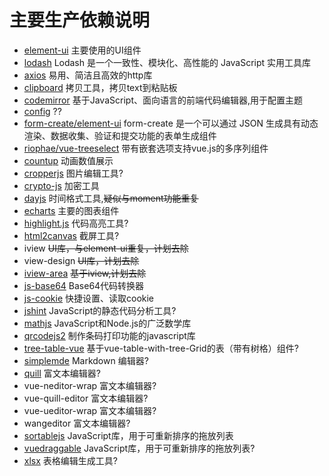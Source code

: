# 主要生产依赖说明

- [element-ui](https://element.eleme.cn/#/zh-CN/component/button) 主要使用的UI组件
- [lodash](https://www.lodashjs.com/) Lodash 是一个一致性、模块化、高性能的 JavaScript 实用工具库
- [axios](https://github.com/axios/axios) 易用、简洁且高效的http库
- [clipboard](https://github.com/zenorocha/clipboard.js) 拷贝工具，拷贝text到粘贴板
- [codemirror](https://codemirror.net/) 基于JavaScript、面向语言的前端代码编辑器,用于配置主题
- [config]() ??
- [form-create/element-ui](https://github.com/xaboy/form-create) form-create 是一个可以通过 JSON 生成具有动态渲染、数据收集、验证和提交功能的表单生成组件
- [riophae/vue-treeselect](https://github.com/riophae/vue-treeselect) 带有嵌套选项支持vue.js的多序列组件
- [countup](https://github.com/inorganik/countUp.js) 动画数值展示
- [cropperjs](https://github.com/fengyuanchen/cropperjs) 图片编辑工具?
- [crypto-js](https://github.com/brix/crypto-js) 加密工具
- [dayjs](https://github.com/iamkun/dayjs) 时间格式工具,~~疑似与moment功能重复~~
- [echarts](https://echarts.apache.org/zh/index.html) 主要的图表组件
- [highlight.js](https://github.com/highlightjs/highlight.js) 代码高亮工具?
- [html2canvas](https://github.com/niklasvh/html2canvas) 截屏工具?
- iview ~~UI库，与element-ui重复，计划去除~~
- view-design ~~UI库，计划去除~~
- [iview-area](https://github.com/iview/iview-area) ~~基于iview,计划去除~~
- [js-base64](https://github.com/dankogai/js-base64) Base64代码转换器
- [js-cookie](https://github.com/js-cookie/js-cookie) 快捷设置、读取cookie
- [jshint](https://github.com/jshint/jshint) JavaScript的静态代码分析工具?
- [mathjs](https://github.com/josdejong/mathjs) JavaScript和Node.js的广泛数学库
- [qrcodejs2](https://github.com/davidshimjs/qrcodejs) 制作条码打印功能的javascript库
- [tree-table-vue](https://github.com/lison16/tree-table-vue) 基于vue-table-with-tree-Grid的表（带有树格）组件?
- [simplemde](https://github.com/NextStepWebs/simplemde-markdown-editor) Markdown 编辑器?
- [quill](https://github.com/quilljs/quill) 富文本编辑器? 
- vue-neditor-wrap 富文本编辑器?
- vue-quill-editor 富文本编辑器?
- vue-ueditor-wrap 富文本编辑器?
- wangeditor 富文本编辑器?
- [sortablejs](https://github.com/SortableJS/Sortable) JavaScript库，用于可重新排序的拖放列表
- [vuedraggable](https://github.com/SortableJS/Vue.Draggable) JavaScript库，用于可重新排序的拖放列表?
- [xlsx](https://github.com/SheetJS/sheetjs) 表格编辑生成工具?

